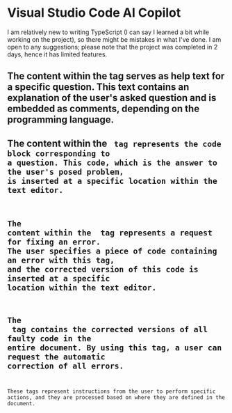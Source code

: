 # Visual Studio Code AI Copilot

I am relatively new to writing TypeScript (I can say I learned a bit while working on the project), so there might be mistakes in what I've done. I am open to any suggestions; please note that the project was completed in 2 days, hence it has limited features.


## The content within the <help> tag serves as help text for a specific question. This text contains an explanation of the user's asked question and is embedded as comments, depending on the programming language.

## The content within the <code> tag represents the code block corresponding to a question. This code, which is the answer to the user's posed problem, is inserted at a specific location within the text editor.

## The content within the <fix> tag represents a request for fixing an error. The user specifies a piece of code containing an error with this tag, and the corrected version of this code is inserted at a specific location within the text editor.

## The <fixAll> tag contains the corrected versions of all faulty code in the entire document. By using this tag, a user can request the automatic correction of all errors.

These tags represent instructions from the user to perform specific actions, and they are processed based on where they are defined in the document.
